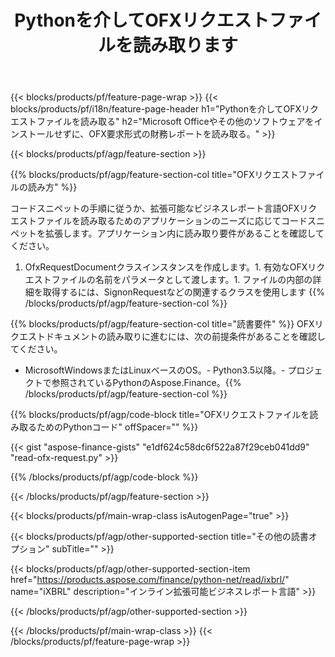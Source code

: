 ﻿---
title: Pythonを介してOFXリクエストファイルを読み取ります
description: OFXリクエストファイルを読み取るためのサンプルコード。 APIサンプルコードを使用して、Pythonベースのアプリケーション内のバッチOFXリクエストファイルを読み取ります。 
url: /ja/python-net/read/ofx-request/
family: finance
platformtag: python
feature: read
informat: OFX request
outformat: 
otherformats: 
---
{{< blocks/products/pf/feature-page-wrap >}}
{{< blocks/products/pf/i18n/feature-page-header h1="Pythonを介してOFXリクエストファイルを読み取る" h2="Microsoft Officeやその他のソフトウェアをインストールせずに、OFX要求形式の財務レポートを読み取る。" >}}

{{< blocks/products/pf/agp/feature-section >}}

{{% blocks/products/pf/agp/feature-section-col title="OFXリクエストファイルの読み方" %}}

コードスニペットの手順に従うか、拡張可能なビジネスレポート言語OFXリクエストファイルを読み取るためのアプリケーションのニーズに応じてコードスニペットを拡張します。アプリケーション内に読み取り要件があることを確認してください。

1. OfxRequestDocumentクラスインスタンスを作成します。1. 有効なOFXリクエストファイルの名前をパラメータとして渡します。1. ファイルの内部の詳細を取得するには、SignonRequestなどの関連するクラスを使用します
{{% /blocks/products/pf/agp/feature-section-col %}}

{{% blocks/products/pf/agp/feature-section-col title="読書要件" %}}
OFXリクエストドキュメントの読み取りに進むには、次の前提条件があることを確認してください。 
- MicrosoftWindowsまたはLinuxベースのOS。- Python3.5以降。- プロジェクトで参照されているPythonのAspose.Finance。{{% /blocks/products/pf/agp/feature-section-col %}}

{{% blocks/products/pf/agp/code-block title="OFXリクエストファイルを読み取るためのPythonコード" offSpacer="" %}}

{{< gist "aspose-finance-gists" "e1df624c58dc6f522a87f29ceb041dd9" "read-ofx-request.py" >}}

{{% /blocks/products/pf/agp/code-block %}}

{{< /blocks/products/pf/agp/feature-section >}}

{{< blocks/products/pf/main-wrap-class isAutogenPage="true" >}}

{{< blocks/products/pf/agp/other-supported-section title="その他の読書オプション" subTitle="" >}}

{{< blocks/products/pf/agp/other-supported-section-item href="https://products.aspose.com/finance/python-net/read/ixbrl/" name="iXBRL" description="インライン拡張可能ビジネスレポート言語" >}}

{{< /blocks/products/pf/agp/other-supported-section >}}

{{< /blocks/products/pf/main-wrap-class >}}
{{< /blocks/products/pf/feature-page-wrap >}}